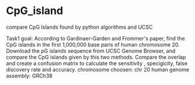 # CpG_island
compare CpG Islands found by python algorithms and UCSC

Task1 goal: 
According to Gardinaer-Garden and Frommer's paper, find the CpG islands in the first 1,000,000 base paris of human chromosome 20. Download the pG islands sequence from UCSC Genome Browser, and compare the CpG islands given by this two methods. Compare the overlap and create a confusion matrix to calculate the sensitivity , specigicity, false discovery rate and accuracy.
chromosome choosen: chr 20
human genome assembly: GRCh38
